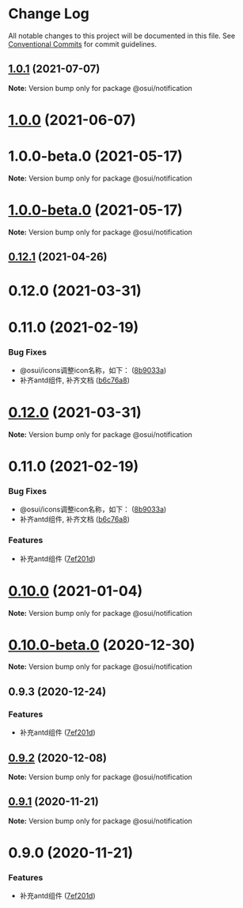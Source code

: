 # Change Log

All notable changes to this project will be documented in this file.
See [Conventional Commits](https://conventionalcommits.org) for commit guidelines.

## [1.0.1](https://gitee.com/gitee-fe/osui/tree/master/compare/@osui/notification@1.0.0...@osui/notification@1.0.1) (2021-07-07)

**Note:** Version bump only for package @osui/notification





# [1.0.0](https://gitee.com/gitee-fe/osui/tree/master/compare/@osui/notification@0.12.1...@osui/notification@1.0.0) (2021-06-07)



# 1.0.0-beta.0 (2021-05-17)

**Note:** Version bump only for package @osui/notification





# [1.0.0-beta.0](https://gitee.com/gitee-fe/osui/tree/master/compare/v0.12.1...v1.0.0-beta.0) (2021-05-17)

**Note:** Version bump only for package @osui/notification





## [0.12.1](https://gitee.com/gitee-fe/osui/tree/master/compare/@osui/notification@0.10.0...@osui/notification@0.12.1) (2021-04-26)



# 0.12.0 (2021-03-31)



# 0.11.0 (2021-02-19)


### Bug Fixes

* @osui/icons调整icon名称，如下： ([8b9033a](https://gitee.com/gitee-fe/osui/tree/master/commits/8b9033af14f14ebae853692523739ca22c64123a))
* 补齐antd组件, 补齐文档 ([b6c76a8](https://gitee.com/gitee-fe/osui/tree/master/commits/b6c76a864b121479e151a97e926546f3370d0aed))





# [0.12.0](https://gitee.com/gitee-fe/osui/tree/master/compare/v0.11.0...v0.12.0) (2021-03-31)

**Note:** Version bump only for package @osui/notification





# 0.11.0 (2021-02-19)


### Bug Fixes

* @osui/icons调整icon名称，如下： ([8b9033a](https://gitee.com/gitee-fe/osui/tree/master/commits/8b9033af14f14ebae853692523739ca22c64123a))
* 补齐antd组件, 补齐文档 ([b6c76a8](https://gitee.com/gitee-fe/osui/tree/master/commits/b6c76a864b121479e151a97e926546f3370d0aed))


### Features

* 补充antd组件 ([7ef201d](https://gitee.com/gitee-fe/osui/tree/master/commits/7ef201df7efb9b3bbc0597fac45962c49c13533c))





# [0.10.0](https://gitee.com/gitee-fe/osui/tree/master/compare/@osui/notification@0.10.0-beta.0...@osui/notification@0.10.0) (2021-01-04)

**Note:** Version bump only for package @osui/notification





# [0.10.0-beta.0](https://gitee.com/gitee-fe/osui/tree/master/compare/@osui/notification@0.9.3...@osui/notification@0.10.0-beta.0) (2020-12-30)

**Note:** Version bump only for package @osui/notification





## 0.9.3 (2020-12-24)


### Features

* 补充antd组件 ([7ef201d](https://gitee.com/gitee-fe/osui/tree/master/commits/7ef201df7efb9b3bbc0597fac45962c49c13533c))





## [0.9.2](https://gitee.com/gitee-fe/osui/tree/master/compare/@osui/notification@0.9.1...@osui/notification@0.9.2) (2020-12-08)

**Note:** Version bump only for package @osui/notification





## [0.9.1](https://gitee.com/gitee-fe/osui/tree/master/compare/@osui/notification@0.9.0...@osui/notification@0.9.1) (2020-11-21)

**Note:** Version bump only for package @osui/notification





# 0.9.0 (2020-11-21)


### Features

* 补充antd组件 ([7ef201d](https://gitee.com/gitee-fe/osui/tree/master/commits/7ef201df7efb9b3bbc0597fac45962c49c13533c))
